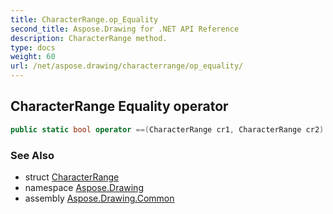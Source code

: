 ```yaml
---
title: CharacterRange.op_Equality
second_title: Aspose.Drawing for .NET API Reference
description: CharacterRange method. 
type: docs
weight: 60
url: /net/aspose.drawing/characterrange/op_equality/
---
```

## CharacterRange Equality operator

```csharp
public static bool operator ==(CharacterRange cr1, CharacterRange cr2)
```

### See Also

* struct [CharacterRange](../)
* namespace [Aspose.Drawing](../../characterrange/)
* assembly [Aspose.Drawing.Common](../../../)


